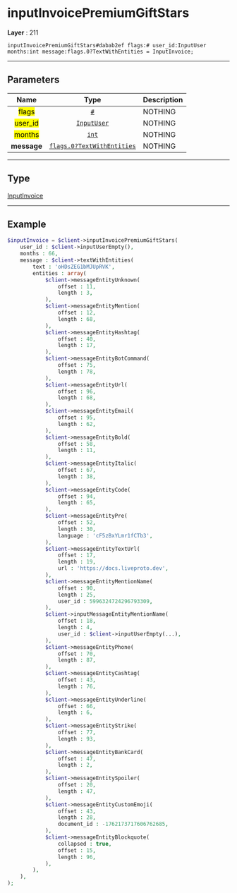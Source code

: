 # inputInvoicePremiumGiftStars

**Layer** : 211

```tl
inputInvoicePremiumGiftStars#dabab2ef flags:# user_id:InputUser months:int message:flags.0?TextWithEntities = InputInvoice;
```

---

## Parameters

| Name | Type | Description |
| :---: | :---: | :--- |
| <mark>flags</mark> | [`#`](type/#) | NOTHING |
| <mark>user_id</mark> | [`InputUser`](type/InputUser) | NOTHING |
| <mark>months</mark> | [`int`](type/int) | NOTHING |
| **message** | [`flags.0?TextWithEntities`](type/TextWithEntities) | NOTHING |

---

## Type

[InputInvoice](type/InputInvoice)

---

## Example

```php
$inputInvoice = $client->inputInvoicePremiumGiftStars(
	user_id : $client->inputUserEmpty(),
	months : 66,
	message : $client->textWithEntities(
		text : 'oHDsZEG1bMJUpRVK',
		entities : array(
			$client->messageEntityUnknown(
				offset : 11,
				length : 3,
			),
			$client->messageEntityMention(
				offset : 12,
				length : 68,
			),
			$client->messageEntityHashtag(
				offset : 40,
				length : 17,
			),
			$client->messageEntityBotCommand(
				offset : 75,
				length : 78,
			),
			$client->messageEntityUrl(
				offset : 96,
				length : 68,
			),
			$client->messageEntityEmail(
				offset : 95,
				length : 62,
			),
			$client->messageEntityBold(
				offset : 58,
				length : 11,
			),
			$client->messageEntityItalic(
				offset : 67,
				length : 38,
			),
			$client->messageEntityCode(
				offset : 94,
				length : 65,
			),
			$client->messageEntityPre(
				offset : 52,
				length : 30,
				language : 'cF5zBxYLmr1fCTb3',
			),
			$client->messageEntityTextUrl(
				offset : 17,
				length : 19,
				url : 'https://docs.liveproto.dev',
			),
			$client->messageEntityMentionName(
				offset : 90,
				length : 25,
				user_id : 5996324724296793309,
			),
			$client->inputMessageEntityMentionName(
				offset : 18,
				length : 4,
				user_id : $client->inputUserEmpty(...),
			),
			$client->messageEntityPhone(
				offset : 70,
				length : 87,
			),
			$client->messageEntityCashtag(
				offset : 43,
				length : 76,
			),
			$client->messageEntityUnderline(
				offset : 66,
				length : 6,
			),
			$client->messageEntityStrike(
				offset : 77,
				length : 93,
			),
			$client->messageEntityBankCard(
				offset : 47,
				length : 2,
			),
			$client->messageEntitySpoiler(
				offset : 20,
				length : 47,
			),
			$client->messageEntityCustomEmoji(
				offset : 43,
				length : 28,
				document_id : -1762173717606762685,
			),
			$client->messageEntityBlockquote(
				collapsed : true,
				offset : 15,
				length : 96,
			),
		),
	),
);
```